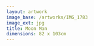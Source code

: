 ```yaml
---
layout: artwork
image_base: /artworks/IMG_1783
image_ext: jpg
title: Moon Man
dimensions: 82 x 103cm
---
```



